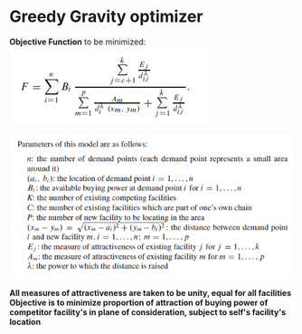# Greedy Gravity optimizer

<b>Objective Function</b> to be minimized:<br/>
![Image](https://github.com/sabrish89/Greedy-Gravity-optimizer/blob/master/Eqn.PNG)<br/>
<br/>
![Image](https://github.com/sabrish89/Greedy-Gravity-optimizer/blob/master/Par.PNG)

<b>All measures of attractiveness are taken to be unity, equal for all facilities</b><br/>
<b> Objective is to minimize proportion of attraction of buying power of competitor facility's in plane of consideration, subject to self's facility's location </b>
